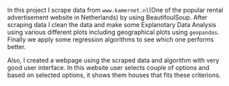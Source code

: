 In this project I scrape data from `www.kamernet.nl`(One of the popular rental advertisement website in Netherlands) by using BeautifoulSoup. After scraping data I clean the data and make some Explanotary Data Analysis using various different plots including geographical plots using `geopandas`. Finally we apply some regression algorithms to see which one performs better.


Also, I created a webpage using the scraped data and algorithm with very good user interface. In this website user selects couple of options and based on selected options, it shows them houses that fits these criterions.
